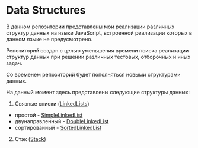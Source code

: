 # Data Structures

В данном репозитории представлены мои реализации различных структур данных на языке JavaScript, встроенной реализации которых в данном языке не предусмотрено.

Репозиторий создан с целью уменьшения времени поиска реализации структур данных при решении различных тестовых, отборочных и иных задач.

Со временем репозиторий будет пополняться новыми структурами данных.

На данный момент здесь представлены следующие структуры данных:
1. Связные списки ([LinkedLists](https://github.com/shsv382/dataStructures/tree/main/LinkedLists))
  - простой - [SimpleLinkedList](https://github.com/shsv382/dataStructures/tree/main/LinkedLists/simpleLinkedList.js)
  - двунаправленный - [DoubleLinkedList](https://github.com/shsv382/dataStructures/tree/main/LinkedLists/doubleLinkedList.js)
  - сортированный - [SortedLinkedList](https://github.com/shsv382/dataStructures/tree/main/LinkedLists/sortedLinkedList.js)

2. Стэк ([Stack](](https://github.com/shsv382/dataStructures/tree/main/Stack/stack.js)))